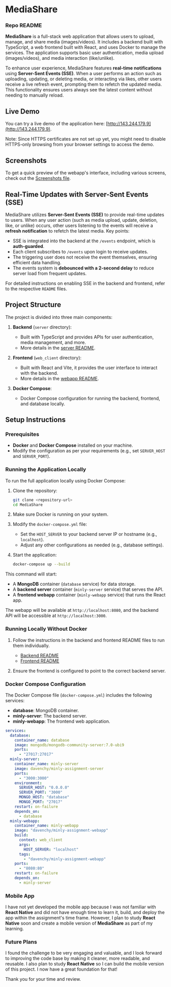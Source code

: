 # MediaShare

### Repo README

**MediaShare** is a full-stack web application that allows users to upload, manage, and share media (images/videos). It includes a backend built with TypeScript, a web frontend built with React, and uses Docker to manage the services. The application supports basic user authentication, media upload (images/videos), and media interaction (like/unlike).

To enhance user experience, MediaShare features **real-time notifications** using **Server-Sent Events (SSE)**. When a user performs an action such as uploading, updating, or deleting media, or interacting via likes, other users receive a live refresh event, prompting them to refetch the updated media. This functionality ensures users always see the latest content without needing to manually reload.

## Live Demo

You can try a live demo of the application here: [http://143.244.179.9](http://143.244.179.9).

Note: Since HTTPS certificates are not set up yet, you might need to disable HTTPS-only browsing from your browser settings to access the demo.

## Screenshots

To get a quick preview of the webapp's interface, including various screens, check out the [Screenshots file](images.md).

## Real-Time Updates with Server-Sent Events (SSE)

MediaShare utilizes **Server-Sent Events (SSE)** to provide real-time updates to users. When any user action (such as media upload, update, deletion, like, or unlike) occurs, other users listening to the events will receive a **refresh notification** to refetch the latest media. Key points:

- SSE is integrated into the backend at the `/events` endpoint, which is **auth-guarded**.
- Each client subscribes to `/events` upon login to receive updates.
- The triggering user does not receive the event themselves, ensuring efficient data handling.
- The events system is **debounced with a 2-second delay** to reduce server load from frequent updates.

For detailed instructions on enabling SSE in the backend and frontend, refer to the respective `README` files.

## Project Structure

The project is divided into three main components:

1. **Backend** (`server` directory):

   - Built with TypeScript and provides APIs for user authentication, media management, and more.
   - More details in the [server README](server/README.md).

1. **Frontend** (`web_client` directory):

   - Built with React and Vite, it provides the user interface to interact with the backend.
   - More details in the [webapp README](web_client/README.md).

1. **Docker Compose**:

   - Docker Compose configuration for running the backend, frontend, and database locally.

## Setup Instructions

### Prerequisites

- **Docker** and **Docker Compose** installed on your machine.
- Modify the configuration as per your requirements (e.g., set `SERVER_HOST` and `SERVER_PORT`).

### Running the Application Locally

To run the full application locally using Docker Compose:

1. Clone the repository:

   ```bash
   git clone <repository-url>
   cd MediaShare
   ```

1. Make sure Docker is running on your system.

1. Modify the `docker-compose.yml` file:

   - Set the `HOST_SERVER` to your backend server IP or hostname (e.g., `localhost`).
   - Adjust any other configurations as needed (e.g., database settings).

1. Start the application:

   ```bash
   docker-compose up --build
   ```

This command will start:

- A **MongoDB** container (`database` service) for data storage.
- A **backend server** container (`minly-server` service) that serves the API.
- A **frontend webapp** container (`minly-webapp` service) that runs the React app.

The webapp will be available at `http://localhost:8080`, and the backend API will be accessible at `http://localhost:3000`.

### Running Locally Without Docker

1. Follow the instructions in the backend and frontend README files to run them individually.

   - [Backend README](server/README.md)
   - [Frontend README](web_client/README.md)

1. Ensure the frontend is configured to point to the correct backend server.

### Docker Compose Configuration

The Docker Compose file (`docker-compose.yml`) includes the following services:

- **database**: MongoDB container.
- **minly-server**: The backend server.
- **minly-webapp**: The frontend web application.

```yml
services:
  database:
    container_name: database
    image: mongodb/mongodb-community-server:7.0-ubi9
    ports:
      - "27017:27017"
  minly-server:
    container_name: minly-server
    image: davenchy/minly-assignment-server
    ports:
      - "3000:3000"
    environment:
      SERVER_HOST: "0.0.0.0"
      SERVER_PORT: "3000"
      MONGO_HOST: "database"
      MONGO_PORT: "27017"
    restart: on-failure
    depends_on:
      - database
  minly-webapp:
    container_name: minly-webapp
    image: "davenchy/minly-assignment-webapp"
    build:
      context: web_client
      args:
        HOST_SERVER: "localhost"
      tags:
        - "davenchy/minly-assignment-webapp"
    ports:
      - "8080:80"
    restart: on-failure
    depends_on:
      - minly-server
```

### Mobile App

I have not yet developed the mobile app because I was not familiar with **React Native** and did not have enough time to learn it, build, and deploy the app within the assignment's time frame. However, I plan to study **React Native** soon and create a mobile version of **MediaShare** as part of my learning.

### Future Plans

I found the challenge to be very engaging and valuable, and I look forward to improving the code base by making it cleaner, more readable, and reusable. I also plan to study **React Native** so I can build the mobile version of this project. I now have a great foundation for that!

Thank you for your time and review.
